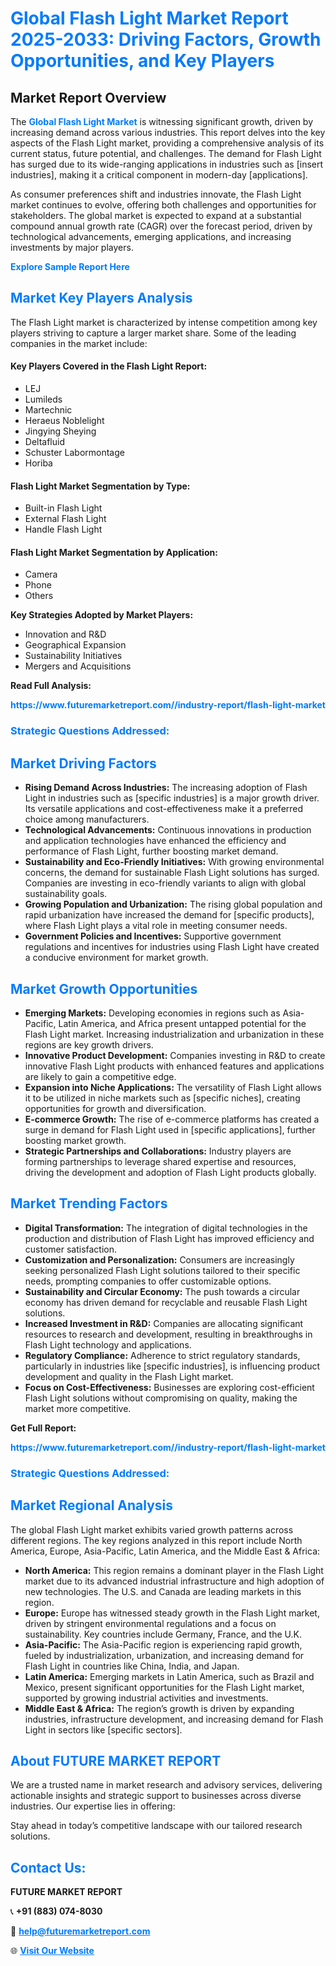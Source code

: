 <h1 style="color: #007BFF;">Global Flash Light Market Report 2025-2033: Driving Factors, Growth Opportunities, and Key Players</h1>

<section id="overview">
<h2>Market Report Overview</h2>
<p>The <a href="https://www.futuremarketreport.com//industry-report/flash-light-market" style="color: #007BFF; text-decoration: none;"><strong>Global Flash Light Market</strong></a> is witnessing significant growth, driven by increasing demand across various industries. This report delves into the key aspects of the Flash Light market, providing a comprehensive analysis of its current status, future potential, and challenges. The demand for Flash Light has surged due to its wide-ranging applications in industries such as [insert industries], making it a critical component in modern-day [applications].</p>
<p>As consumer preferences shift and industries innovate, the Flash Light market continues to evolve, offering both challenges and opportunities for stakeholders. The global market is expected to expand at a substantial compound annual growth rate (CAGR) over the forecast period, driven by technological advancements, emerging applications, and increasing investments by major players.</p>
</section>

<section id="overview">
<p><a href="https://www.futuremarketreport.com//request-sample/reportId=75443" style="color: #007BFF; text-decoration: none;"><strong>Explore Sample Report Here</strong></a></p>
</section>

<section id="key-players">
<h2 style="color: #007BFF;">Market Key Players Analysis</h2>
<p>The Flash Light market is characterized by intense competition among key players striving to capture a larger market share. Some of the leading companies in the market include:</p>
<h4>Key Players Covered in the Flash Light Report:</h4>
<ul><li>LEJ</li><li>Lumileds</li><li>Martechnic</li><li>Heraeus Noblelight</li><li>Jingying Sheying</li><li>Deltafluid</li><li>Schuster Labormontage</li><li>Horiba</li></ul>
<h4>Flash Light Market Segmentation by Type:</h4>
<ul><li>Built-in Flash Light</li><li>External Flash Light</li><li>Handle Flash Light</li></ul>

<h4>Flash Light Market Segmentation by Application:</h4>
<ul><li>Camera</li><li>Phone</li><li>Others</li></ul>
<p><strong>Key Strategies Adopted by Market Players:</strong></p>
<ul>
<li>Innovation and R&D</li>
<li>Geographical Expansion</li>
<li>Sustainability Initiatives</li>
<li>Mergers and Acquisitions</li>
</ul>
</section>

<section>
<p><strong>Read Full Analysis: </strong></p><a href="https://www.futuremarketreport.com//industry-report/flash-light-market" style="color: #007BFF; text-decoration: none;"><strong>https://www.futuremarketreport.com//industry-report/flash-light-market</strong></a>
<h3 style="color: #007BFF;">Strategic Questions Addressed:</h3>
</section>

<section id="driving-factors">
<h2 style="color: #007BFF;">Market Driving Factors</h2>
<ul>
<li><strong>Rising Demand Across Industries:</strong> The increasing adoption of Flash Light in industries such as [specific industries] is a major growth driver. Its versatile applications and cost-effectiveness make it a preferred choice among manufacturers.</li>
<li><strong>Technological Advancements:</strong> Continuous innovations in production and application technologies have enhanced the efficiency and performance of Flash Light, further boosting market demand.</li>
<li><strong>Sustainability and Eco-Friendly Initiatives:</strong> With growing environmental concerns, the demand for sustainable Flash Light solutions has surged. Companies are investing in eco-friendly variants to align with global sustainability goals.</li>
<li><strong>Growing Population and Urbanization:</strong> The rising global population and rapid urbanization have increased the demand for [specific products], where Flash Light plays a vital role in meeting consumer needs.</li>
<li><strong>Government Policies and Incentives:</strong> Supportive government regulations and incentives for industries using Flash Light have created a conducive environment for market growth.</li>
</ul>
</section>

<section id="growth-opportunities">
<h2 style="color: #007BFF;">Market Growth Opportunities</h2>
<ul>
<li><strong>Emerging Markets:</strong> Developing economies in regions such as Asia-Pacific, Latin America, and Africa present untapped potential for the Flash Light market. Increasing industrialization and urbanization in these regions are key growth drivers.</li>
<li><strong>Innovative Product Development:</strong> Companies investing in R&D to create innovative Flash Light products with enhanced features and applications are likely to gain a competitive edge.</li>
<li><strong>Expansion into Niche Applications:</strong> The versatility of Flash Light allows it to be utilized in niche markets such as [specific niches], creating opportunities for growth and diversification.</li>
<li><strong>E-commerce Growth:</strong> The rise of e-commerce platforms has created a surge in demand for Flash Light used in [specific applications], further boosting market growth.</li>
<li><strong>Strategic Partnerships and Collaborations:</strong> Industry players are forming partnerships to leverage shared expertise and resources, driving the development and adoption of Flash Light products globally.</li>
</ul>
</section>

<section id="trending-factors">
<h2 style="color: #007BFF;">Market Trending Factors</h2>
<ul>
<li><strong>Digital Transformation:</strong> The integration of digital technologies in the production and distribution of Flash Light has improved efficiency and customer satisfaction.</li>
<li><strong>Customization and Personalization:</strong> Consumers are increasingly seeking personalized Flash Light solutions tailored to their specific needs, prompting companies to offer customizable options.</li>
<li><strong>Sustainability and Circular Economy:</strong> The push towards a circular economy has driven demand for recyclable and reusable Flash Light solutions.</li>
<li><strong>Increased Investment in R&D:</strong> Companies are allocating significant resources to research and development, resulting in breakthroughs in Flash Light technology and applications.</li>
<li><strong>Regulatory Compliance:</strong> Adherence to strict regulatory standards, particularly in industries like [specific industries], is influencing product development and quality in the Flash Light market.</li>
<li><strong>Focus on Cost-Effectiveness:</strong> Businesses are exploring cost-efficient Flash Light solutions without compromising on quality, making the market more competitive.</li>
</ul>
</section>

<section>
<p><strong>Get Full Report: </strong></p><a href="https://www.futuremarketreport.com//industry-report/flash-light-market" style="color: #007BFF; text-decoration: none;"><strong>https://www.futuremarketreport.com//industry-report/flash-light-market</strong></a>
<h3 style="color: #007BFF;">Strategic Questions Addressed:</h3>
</section>


<section id="regional-analysis">
<h2 style="color: #007BFF;">Market Regional Analysis</h2>
<p>The global Flash Light market exhibits varied growth patterns across different regions. The key regions analyzed in this report include North America, Europe, Asia-Pacific, Latin America, and the Middle East & Africa:</p>
<ul>
<li><strong>North America:</strong> This region remains a dominant player in the Flash Light market due to its advanced industrial infrastructure and high adoption of new technologies. The U.S. and Canada are leading markets in this region.</li>
<li><strong>Europe:</strong> Europe has witnessed steady growth in the Flash Light market, driven by stringent environmental regulations and a focus on sustainability. Key countries include Germany, France, and the U.K.</li>
<li><strong>Asia-Pacific:</strong> The Asia-Pacific region is experiencing rapid growth, fueled by industrialization, urbanization, and increasing demand for Flash Light in countries like China, India, and Japan.</li>
<li><strong>Latin America:</strong> Emerging markets in Latin America, such as Brazil and Mexico, present significant opportunities for the Flash Light market, supported by growing industrial activities and investments.</li>
<li><strong>Middle East & Africa:</strong> The region’s growth is driven by expanding industries, infrastructure development, and increasing demand for Flash Light in sectors like [specific sectors].</li>
</ul>
</section>

<footer>
<h2 style="color: #007BFF;">About FUTURE MARKET REPORT</h2>
<p>We are a trusted name in market research and advisory services, delivering actionable insights and strategic support to businesses across diverse industries. Our expertise lies in offering:</p>

<p>Stay ahead in today’s competitive landscape with our tailored research solutions.</p>

<h2 style="color: #007BFF;">Contact Us:</h2>
<p><strong>FUTURE MARKET REPORT</strong></p>
<p>📞 <strong>+91 (883) 074-8030</strong></p>
<p>📧 <strong><a href="mailto:help@futuremarketreport.com" style="color: #007BFF;">help@futuremarketreport.com</a></strong></p>
<p>🌐 <strong><a href="https://www.futuremarketreport.com/" style="color: #007BFF;">Visit Our Website</a></strong></p>
</footer>